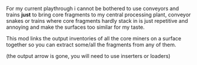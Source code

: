 For my current playthrough i cannot be bothered to use conveyors and trains **just** to bring core fragments to my central processing plant,
conveyor snakes or trains where core fragments hardly stack in is just repetitive and annoying and make the surfaces too similar for my taste.

This mod links the output inventories of all the core miners on a surface together so you can extract some/all the fragments from any of them.

(the output arrow is gone, you will need to use inserters or loaders)
